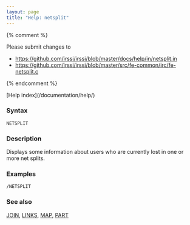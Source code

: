 ```yaml
---
layout: page
title: "Help: netsplit"
---
```


{% comment %}

Please submit changes to
- https://github.com/irssi/irssi/blob/master/docs/help/in/netsplit.in
- https://github.com/irssi/irssi/blob/master/src/fe-common/irc/fe-netsplit.c


{% endcomment %}
<nav markdown="1">
[Help index](/documentation/help/)
</nav>

### Syntax ###

<div class="highlight irssisyntax"><pre style="\-\-cmdlen:-2ch"><code><span class="synB">NETSPLIT</span></code></pre></div>



### Description ###

Displays some information about users who are currently lost in one or
more net splits.

### Examples ###

    /NETSPLIT

### See also ###
[JOIN](/documentation/help/join/), [LINKS](/documentation/help/links/), [MAP](/documentation/help/map/), [PART](/documentation/help/part/)

